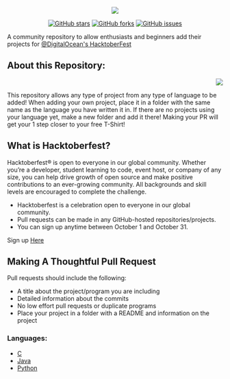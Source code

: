 
<p align="center">
<img src="https://hacktoberfest.digitalocean.com/assets/HF-full-logo-b05d5eb32b3f3ecc9b2240526104cf4da3187b8b61963dd9042fdc2536e4a76c.svg">
</p>

<p align="center">
    <a href="https://github.com/shivangdubey/HacktoberFest2020/stargazers"><img alt="GitHub stars" src="https://img.shields.io/github/stars/shivangdubey/HacktoberFest2020"></a>
    <a href="https://github.com/shivangdubey/HacktoberFest2020/network"><img alt="GitHub forks" src="https://img.shields.io/github/forks/shivangdubey/HacktoberFest2020"></a>
    <a href="https://github.com/shivangdubey/HacktoberFest2020/issues"><img alt="GitHub issues" src="https://img.shields.io/github/issues/shivangdubey/HacktoberFest2020"></a>
</p>

A community repository to allow enthusiasts and beginners add their projects for [@DigitalOcean's HacktoberFest](https://hacktoberfest.digitalocean.com)
## About this Repository:

<p align="right">
<img src="https://github-readme-stats.vercel.app/api/pin/?username=shivangdubey&repo=HacktoberFest2020">
</p>

This repository allows any type of project from any type of language to be added! When adding your own project, place it in a folder with the same name as the language you have written it in. If there are no projects using your language yet, make a new folder and add it there! Making your PR will get your 1 step closer to your free T-Shirt!

## What is Hacktoberfest?

 Hacktoberfest® is open to everyone in our global community. Whether you’re a developer, student learning to code, event host, or company of any size, you can help drive growth of open source and make positive contributions to an ever-growing community. All backgrounds and skill levels are encouraged to complete the challenge.

- Hacktoberfest is a celebration open to everyone in our global community.
- Pull requests can be made in any GitHub-hosted repositories/projects.
- You can sign up anytime between October 1 and October 31.

Sign up [Here](https://hacktoberfest.digitalocean.com)

## Making A Thoughtful Pull Request

Pull requests should include the following:

- A title about the project/program you are including
- Detailed information about the commits
- No low effort pull requests or duplicate programs
- Place your project in a folder with a README and information on the project


### Languages:

- [C](https://github.com/shivangdubey/HacktoberFest2020/tree/master/c)
- [Java](https://github.com/shivangdubey/HacktoberFest2020/tree/master/java)
- [Python](https://github.com/shivangdubey/HacktoberFest2020/tree/master/python)